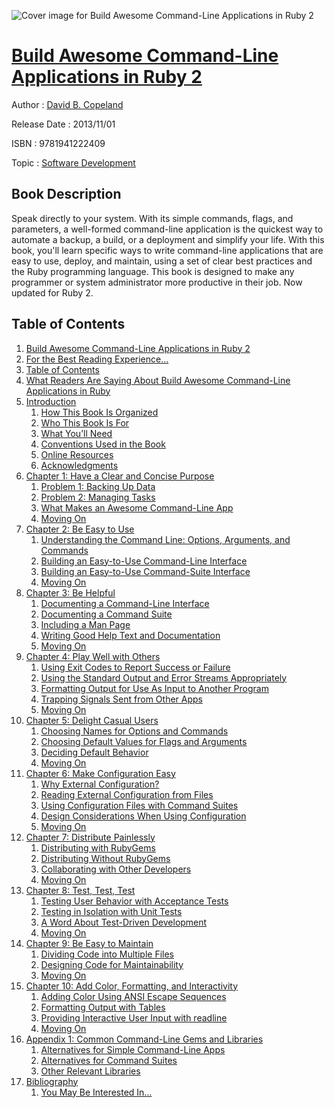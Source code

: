![Cover image for Build Awesome Command-Line Applications in Ruby 2](https://imgdetail.ebookreading.net/cover/cover/software_development/EB9781941222409.jpg)

[Build Awesome Command-Line Applications in Ruby 2](https://ebookreading.net/view/book/Build+Awesome+Command-Line+Applications+in+Ruby+2-EB9781941222409_1.html "Build Awesome Command-Line Applications in Ruby 2")
====================================================================================================================

Author : [David B. Copeland](https://ebookreading.net/search/author/David+B.+Copeland)

Release Date : 2013/11/01

ISBN : 9781941222409

Topic : [Software Development](https://ebookreading.net/search/category/software-development)

Book Description
-----------------

Speak directly to your system. With its simple commands, flags, and parameters, a well-formed command-line application is the quickest way to automate a backup, a build, or a deployment and simplify your life. With this book, you'll learn specific ways to  write command-line applications that are easy to use, deploy, and maintain, using a set of clear best practices and the Ruby programming language.  This book is designed to make any programmer or system administrator more productive in their job. Now updated for Ruby 2.
              
Table of Contents
-----------------

1. [Build Awesome Command-Line Applications in Ruby 2](https://ebookreading.net/view/book/Build+Awesome+Command-Line+Applications+in+Ruby+2-EB9781941222409_2.html)
1. [For the Best Reading Experience...](https://ebookreading.net/view/book/Build+Awesome+Command-Line+Applications+in+Ruby+2-EB9781941222409_4.html)
1. [Table of Contents](https://ebookreading.net/view/book/Build+Awesome+Command-Line+Applications+in+Ruby+2-EB9781941222409_5.html)
1. [What Readers Are Saying About Build Awesome Command-Line Applications in Ruby](https://ebookreading.net/view/book/Build+Awesome+Command-Line+Applications+in+Ruby+2-EB9781941222409_6.html)
1. [Introduction](https://ebookreading.net/view/book/Build+Awesome+Command-Line+Applications+in+Ruby+2-EB9781941222409_7.html)
    1. [How This Book Is Organized](https://ebookreading.net/view/book/Build+Awesome+Command-Line+Applications+in+Ruby+2-EB9781941222409_8.html)
    1. [Who This Book Is For](https://ebookreading.net/view/book/Build+Awesome+Command-Line+Applications+in+Ruby+2-EB9781941222409_9.html)
    1. [What You’ll Need](https://ebookreading.net/view/book/Build+Awesome+Command-Line+Applications+in+Ruby+2-EB9781941222409_10.html)
    1. [Conventions Used in the Book](https://ebookreading.net/view/book/Build+Awesome+Command-Line+Applications+in+Ruby+2-EB9781941222409_11.html)
    1. [Online Resources](https://ebookreading.net/view/book/Build+Awesome+Command-Line+Applications+in+Ruby+2-EB9781941222409_12.html)
    1. [Acknowledgments](https://ebookreading.net/view/book/Build+Awesome+Command-Line+Applications+in+Ruby+2-EB9781941222409_13.html)
1. [Chapter 1: Have a Clear and Concise Purpose](https://ebookreading.net/view/book/Build+Awesome+Command-Line+Applications+in+Ruby+2-EB9781941222409_14.html)
    1. [Problem 1: Backing Up Data](https://ebookreading.net/view/book/Build+Awesome+Command-Line+Applications+in+Ruby+2-EB9781941222409_15.html)
    1. [Problem 2: Managing Tasks](https://ebookreading.net/view/book/Build+Awesome+Command-Line+Applications+in+Ruby+2-EB9781941222409_16.html)
    1. [What Makes an Awesome Command-Line App](https://ebookreading.net/view/book/Build+Awesome+Command-Line+Applications+in+Ruby+2-EB9781941222409_17.html)
    1. [Moving On](https://ebookreading.net/view/book/Build+Awesome+Command-Line+Applications+in+Ruby+2-EB9781941222409_18.html)
1. [Chapter 2: Be Easy to Use](https://ebookreading.net/view/book/Build+Awesome+Command-Line+Applications+in+Ruby+2-EB9781941222409_19.html)
    1. [Understanding the Command Line: Options, Arguments, and Commands](https://ebookreading.net/view/book/Build+Awesome+Command-Line+Applications+in+Ruby+2-EB9781941222409_20.html)
    1. [Building an Easy-to-Use Command-Line Interface](https://ebookreading.net/view/book/Build+Awesome+Command-Line+Applications+in+Ruby+2-EB9781941222409_21.html)
    1. [Building an Easy-to-Use Command-Suite Interface](https://ebookreading.net/view/book/Build+Awesome+Command-Line+Applications+in+Ruby+2-EB9781941222409_22.html)
    1. [Moving On](https://ebookreading.net/view/book/Build+Awesome+Command-Line+Applications+in+Ruby+2-EB9781941222409_23.html)
1. [Chapter 3: Be Helpful](https://ebookreading.net/view/book/Build+Awesome+Command-Line+Applications+in+Ruby+2-EB9781941222409_24.html)
    1. [Documenting a Command-Line Interface](https://ebookreading.net/view/book/Build+Awesome+Command-Line+Applications+in+Ruby+2-EB9781941222409_25.html)
    1. [Documenting a Command Suite](https://ebookreading.net/view/book/Build+Awesome+Command-Line+Applications+in+Ruby+2-EB9781941222409_26.html)
    1. [Including a Man Page](https://ebookreading.net/view/book/Build+Awesome+Command-Line+Applications+in+Ruby+2-EB9781941222409_27.html)
    1. [Writing Good Help Text and Documentation](https://ebookreading.net/view/book/Build+Awesome+Command-Line+Applications+in+Ruby+2-EB9781941222409_28.html)
    1. [Moving On](https://ebookreading.net/view/book/Build+Awesome+Command-Line+Applications+in+Ruby+2-EB9781941222409_29.html)
1. [Chapter 4: Play Well with Others](https://ebookreading.net/view/book/Build+Awesome+Command-Line+Applications+in+Ruby+2-EB9781941222409_30.html)
    1. [Using Exit Codes to Report Success or Failure](https://ebookreading.net/view/book/Build+Awesome+Command-Line+Applications+in+Ruby+2-EB9781941222409_31.html)
    1. [Using the Standard Output and Error Streams Appropriately](https://ebookreading.net/view/book/Build+Awesome+Command-Line+Applications+in+Ruby+2-EB9781941222409_32.html)
    1. [Formatting Output for Use As Input to Another Program](https://ebookreading.net/view/book/Build+Awesome+Command-Line+Applications+in+Ruby+2-EB9781941222409_33.html)
    1. [Trapping Signals Sent from Other Apps](https://ebookreading.net/view/book/Build+Awesome+Command-Line+Applications+in+Ruby+2-EB9781941222409_34.html)
    1. [Moving On](https://ebookreading.net/view/book/Build+Awesome+Command-Line+Applications+in+Ruby+2-EB9781941222409_35.html)
1. [Chapter 5: Delight Casual Users](https://ebookreading.net/view/book/Build+Awesome+Command-Line+Applications+in+Ruby+2-EB9781941222409_36.html)
    1. [Choosing Names for Options and Commands](https://ebookreading.net/view/book/Build+Awesome+Command-Line+Applications+in+Ruby+2-EB9781941222409_37.html)
    1. [Choosing Default Values for Flags and Arguments](https://ebookreading.net/view/book/Build+Awesome+Command-Line+Applications+in+Ruby+2-EB9781941222409_38.html)
    1. [Deciding Default Behavior](https://ebookreading.net/view/book/Build+Awesome+Command-Line+Applications+in+Ruby+2-EB9781941222409_39.html)
    1. [Moving On](https://ebookreading.net/view/book/Build+Awesome+Command-Line+Applications+in+Ruby+2-EB9781941222409_40.html)
1. [Chapter 6: Make Configuration Easy](https://ebookreading.net/view/book/Build+Awesome+Command-Line+Applications+in+Ruby+2-EB9781941222409_41.html)
    1. [Why External Configuration?](https://ebookreading.net/view/book/Build+Awesome+Command-Line+Applications+in+Ruby+2-EB9781941222409_42.html)
    1. [Reading External Configuration from Files](https://ebookreading.net/view/book/Build+Awesome+Command-Line+Applications+in+Ruby+2-EB9781941222409_43.html)
    1. [Using Configuration Files with Command Suites](https://ebookreading.net/view/book/Build+Awesome+Command-Line+Applications+in+Ruby+2-EB9781941222409_44.html)
    1. [Design Considerations When Using Configuration](https://ebookreading.net/view/book/Build+Awesome+Command-Line+Applications+in+Ruby+2-EB9781941222409_45.html)
    1. [Moving On](https://ebookreading.net/view/book/Build+Awesome+Command-Line+Applications+in+Ruby+2-EB9781941222409_46.html)
1. [Chapter 7: Distribute Painlessly](https://ebookreading.net/view/book/Build+Awesome+Command-Line+Applications+in+Ruby+2-EB9781941222409_47.html)
    1. [Distributing with RubyGems](https://ebookreading.net/view/book/Build+Awesome+Command-Line+Applications+in+Ruby+2-EB9781941222409_48.html)
    1. [Distributing Without RubyGems](https://ebookreading.net/view/book/Build+Awesome+Command-Line+Applications+in+Ruby+2-EB9781941222409_49.html)
    1. [Collaborating with Other Developers](https://ebookreading.net/view/book/Build+Awesome+Command-Line+Applications+in+Ruby+2-EB9781941222409_50.html)
    1. [Moving On](https://ebookreading.net/view/book/Build+Awesome+Command-Line+Applications+in+Ruby+2-EB9781941222409_51.html)
1. [Chapter 8: Test, Test, Test](https://ebookreading.net/view/book/Build+Awesome+Command-Line+Applications+in+Ruby+2-EB9781941222409_52.html)
    1. [Testing User Behavior with Acceptance Tests](https://ebookreading.net/view/book/Build+Awesome+Command-Line+Applications+in+Ruby+2-EB9781941222409_53.html)
    1. [Testing in Isolation with Unit Tests](https://ebookreading.net/view/book/Build+Awesome+Command-Line+Applications+in+Ruby+2-EB9781941222409_54.html)
    1. [A Word About Test-Driven Development](https://ebookreading.net/view/book/Build+Awesome+Command-Line+Applications+in+Ruby+2-EB9781941222409_55.html)
    1. [Moving On](https://ebookreading.net/view/book/Build+Awesome+Command-Line+Applications+in+Ruby+2-EB9781941222409_56.html)
1. [Chapter 9: Be Easy to Maintain](https://ebookreading.net/view/book/Build+Awesome+Command-Line+Applications+in+Ruby+2-EB9781941222409_57.html)
    1. [Dividing Code into Multiple Files](https://ebookreading.net/view/book/Build+Awesome+Command-Line+Applications+in+Ruby+2-EB9781941222409_58.html)
    1. [Designing Code for Maintainability](https://ebookreading.net/view/book/Build+Awesome+Command-Line+Applications+in+Ruby+2-EB9781941222409_59.html)
    1. [Moving On](https://ebookreading.net/view/book/Build+Awesome+Command-Line+Applications+in+Ruby+2-EB9781941222409_60.html)
1. [Chapter 10: Add Color, Formatting, and Interactivity](https://ebookreading.net/view/book/Build+Awesome+Command-Line+Applications+in+Ruby+2-EB9781941222409_61.html)
    1. [Adding Color Using ANSI Escape Sequences](https://ebookreading.net/view/book/Build+Awesome+Command-Line+Applications+in+Ruby+2-EB9781941222409_62.html)
    1. [Formatting Output with Tables](https://ebookreading.net/view/book/Build+Awesome+Command-Line+Applications+in+Ruby+2-EB9781941222409_63.html)
    1. [Providing Interactive User Input with readline](https://ebookreading.net/view/book/Build+Awesome+Command-Line+Applications+in+Ruby+2-EB9781941222409_64.html)
    1. [Moving On](https://ebookreading.net/view/book/Build+Awesome+Command-Line+Applications+in+Ruby+2-EB9781941222409_65.html)
1. [Appendix 1: Common Command-Line Gems and Libraries](https://ebookreading.net/view/book/Build+Awesome+Command-Line+Applications+in+Ruby+2-EB9781941222409_66.html)
    1. [Alternatives for Simple Command-Line Apps](https://ebookreading.net/view/book/Build+Awesome+Command-Line+Applications+in+Ruby+2-EB9781941222409_67.html)
    1. [Alternatives for Command Suites](https://ebookreading.net/view/book/Build+Awesome+Command-Line+Applications+in+Ruby+2-EB9781941222409_68.html)
    1. [Other Relevant Libraries](https://ebookreading.net/view/book/Build+Awesome+Command-Line+Applications+in+Ruby+2-EB9781941222409_69.html)
1. [Bibliography](https://ebookreading.net/view/book/Build+Awesome+Command-Line+Applications+in+Ruby+2-EB9781941222409_70.html)
    1. [You May Be Interested In…](https://ebookreading.net/view/book/Build+Awesome+Command-Line+Applications+in+Ruby+2-EB9781941222409_71.html)
